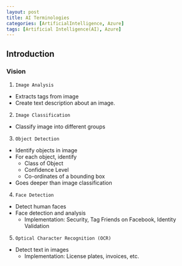 ```yaml
---
layout: post
title: AI Terminologies
categories: [ArtificialIntelligence, Azure]
tags: [Artificial Intelligence(AI), Azure]
---
```


## Introduction 

### Vision
1. `Image Analysis`
- Extracts tags from image
- Create text description about an image.

2. `Image Classification`
- Classify image into different groups

3. `Object Detection`
- Identify objects in image
- For each object, identify
    + Class of Object
    + Confidence Level
    + Co-ordinates of a bounding box
- Goes deeper than image classification

4. `Face Detection`
- Detect human faces
- Face detection and analysis
    + Implementation: Security, Tag Friends on Facebook, Identity Validation

5. `Optical Character Recognition (OCR)`
- Detect text in images 
    + Implementation: License plates, invoices, etc.